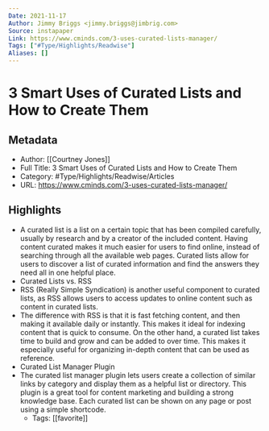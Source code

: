 ```yaml
---
Date: 2021-11-17
Author: Jimmy Briggs <jimmy.briggs@jimbrig.com>
Source: instapaper
Link: https://www.cminds.com/3-uses-curated-lists-manager/
Tags: ["#Type/Highlights/Readwise"]
Aliases: []
---
```

# 3 Smart Uses of Curated Lists and How to Create Them

## Metadata
- Author: [[Courtney Jones]]
- Full Title: 3 Smart Uses of Curated Lists and How to Create Them
- Category: #Type/Highlights/Readwise/Articles
- URL: https://www.cminds.com/3-uses-curated-lists-manager/

## Highlights
- A curated list is a list on a certain topic that has been compiled carefully, usually by research and by a creator of the included content.
  Having content curated makes it much easier for users to find online, instead of searching through all the available web pages. Curated lists allow for users to discover a list of curated information and find the answers they need all in one helpful place.
- Curated Lists vs. RSS
- RSS (Really Simple Syndication) is another useful component to curated lists, as RSS allows users to access updates to online content such as content in curated lists.
- The difference with RSS is that it is fast fetching content, and then making it available daily or instantly. This makes it ideal for indexing content that is quick to consume.
  On the other hand, a curated list takes time to build and grow and can be added to over time. This makes it especially useful for organizing in-depth content that can be used as reference.
- Curated List Manager Plugin
- The curated list manager plugin lets users create a collection of similar links by category and display them as a helpful list or directory. This plugin is a great tool for content marketing and building a strong knowledge base. Each curated list can be shown on any page or post using a simple shortcode.
    - Tags: [[favorite]] 
